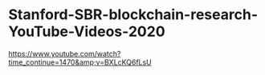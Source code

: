 # Stanford-SBR-blockchain-research-YouTube-Videos-2020
https://www.youtube.com/watch?time_continue=1470&amp;v=BXLcKQ6fLsU
